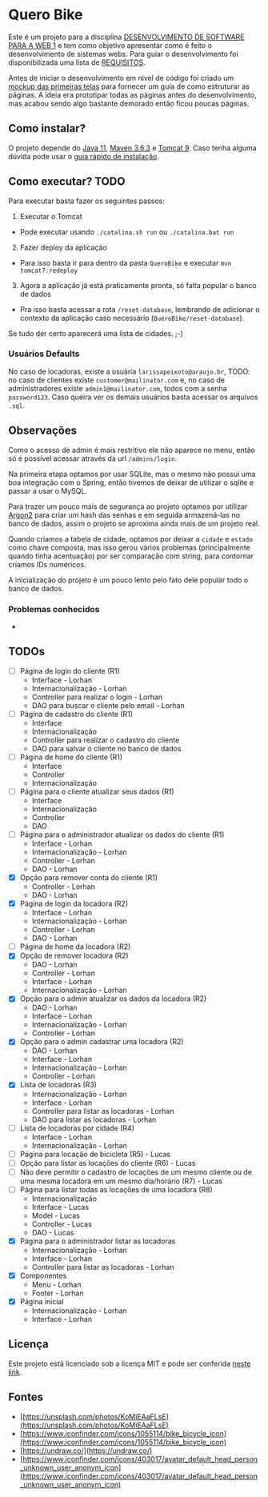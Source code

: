 # Quero Bike
Este é um projeto para a disciplina [DESENVOLVIMENTO DE SOFTWARE PARA A WEB 1](https://github.com/delanobeder/DSW1) e tem como objetivo apresentar como é feito o desenvolvimento de sistemas webs. Para guiar o desenvolvimento foi disponibilizada uma lista de [REQUISITOS](./REQUIREMENTS.md).

Antes de iniciar o desenvolvimento em nível de código foi criado um [mockup das primeiras telas](https://www.figma.com/file/cLglVX5tENwQjAlL9EUDWo/QueroBike) para fornecer um guia de como estruturar as páginas. A ideia era prototipar todas as páginas antes do desenvolvimento, mas acabou sendo algo bastante demorado então ficou poucas páginas.

## Como instalar?
O projeto depende do [Java 11](https://openjdk.java.net/projects/jdk/11/), [Maven 3.6.3](https://maven.apache.org/download.cgi) e [Tomcat 9](https://tomcat.apache.org/download-90.cgi). Caso tenha alguma dúvida pode usar o [guia rápido de instalação](https://github.com/delanobeder/DSW1/blob/master/software.md).

## Como executar? TODO
Para executar basta fazer os seguintes passos:
1. Executar o Tomcat
  - Pode executar usando `./catalina.sh run` ou `./catalina.bat run`
2. Fazer deploy da aplicação
  - Para isso basta ir para dentro da pasta `QueroBike` e executar `mvn tomcat7:redeploy`
3. Agora a aplicação já está praticamente pronta, só falta popular o banco de dados
  - Pra isso basta acessar a rota `/reset-database`, lembrando de adicionar o contexto da aplicação caso necessário (`QueroBike/reset-database`).

Se tudo der certo aparecerá uma lista de cidades. ;-)

### Usuários Defaults
No caso de locadoras, existe a usuária `larissapeixoto@araujo.br`, 
TODO: no caso de clientes existe `customer@mailinator.com` e, no caso de administradores existe `admin1@mailinator.com`, todos com a senha `password123`. Caso queira ver os demais usuários basta acessar os arquivos `.sql`.

## Observações
Como o acesso de admin é mais restritivo ele não aparece no menu, então só é possível acessar através da url `/admins/login`.

Na primeira etapa optamos por usar SQLite, mas o mesmo não possui uma boa integração com o Spring, então tivemos de deixar de utilizar o sqlite e passar a usar o MySQL.

Para trazer um pouco mais de segurança ao projeto optamos por utilizar [Argon2](https://en.wikipedia.org/wiki/Argon2) para criar um hash das senhas e em seguida armazená-las no banco de dados, assim o projeto se aproxima ainda mais de um projeto real.

Quando criamos a tabela de cidade, optamos por deixar a `cidade` e `estado` como chave composta, mas isso gerou vários problemas (principalmente quando tinha acentuação) por ser comparação com string, para contornar criamos IDs numéricos.

A inicialização  do projeto é um pouco lento pelo fato dele popular todo o banco de dados.

### Problemas conhecidos
- 

## TODOs
- [ ] Página de login do cliente (R1)
  - Interface - Lorhan
  - Internacionalização - Lorhan
  - Controller para realizar o login - Lorhan
  - DAO para buscar o cliente pelo email - Lorhan
- [ ] Página de cadastro do cliente (R1)
  - Interface
  - Internacionalização
  - Controller para realizar o cadastro do cliente
  - DAO para salvar o cliente no banco de dados
- [ ] Página de home do cliente (R1)
  - Interface
  - Controller
  - Internacionalização
- [ ] Página para o cliente atualizar seus dados (R1)
  - Interface
  - Internacionalização
  - Controller
  - DAO
- [ ] Página para o administrador atualizar os dados do cliente (R1)
  - Interface - Lorhan
  - Internacionalização - Lorhan
  - Controller - Lorhan
  - DAO - Lorhan
- [x] Opção para remover conta do cliente (R1)
  - Controller - Lorhan
  - DAO - Lorhan
- [x] Página de login da locadora (R2)
  - Interface - Lorhan
  - Internacionalização - Lorhan
  - Controller - Lorhan
  - DAO - Lorhan
- [ ] Página de home da locadora (R2)
- [x] Opção de remover locadora (R2)
  - DAO - Lorhan
  - Controller - Lorhan
  - Interface - Lorhan
  - Internacionalização - Lorhan
- [x] Opção para o admin atualizar os dados da locadora (R2)
  - DAO - Lorhan
  - Interface - Lorhan
  - Internacionalização - Lorhan
  - Controller - Lorhan
- [x] Opção para o admin cadastrar uma locadora (R2)
  - DAO - Lorhan
  - Interface - Lorhan
  - Internacionalização - Lorhan
  - Controller - Lorhan
- [x] Lista de locadoras (R3)
  - Internacionalização - Lorhan
  - Interface - Lorhan
  - Controller para listar as locadoras - Lorhan
  - DAO para listar as locadoras - Lorhan
- [ ] Lista de locadoras por cidade (R4)
  - Interface - Lorhan
  - Internacionalização - Lorhan
- [ ] Página para locação de bicicleta (R5) - Lucas
- [ ] Opção para listar as locações do cliente (R6) - Lucas
- [ ] Não deve permitir o cadastro de locações de um mesmo cliente ou de uma mesma locadora em um mesmo dia/horário (R7) - Lucas
- [ ] Página para listar todas as locações de uma locadora (R8) 
  - Internacionalização
  - Interface - Lucas
  - Model - Lucas
  - Controller - Lucas
  - DAO - Lucas
- [x] Página para o administrador listar as locadoras
  - Internacionalização - Lorhan
  - Interface - Lorhan
  - Controller para listar as locadoras - Lorhan
- [x] Componentes
  - Menu - Lorhan
  - Footer - Lorhan
- [x] Página inicial
  - Internacionalização - Lorhan
  - Interface - Lorhan

## Licença
Este projeto está licenciado sob a licença MIT e pode ser conferida [neste link](./LICENSE).

## Fontes
- [https://unsplash.com/photos/KoMiEAaFLsE](https://unsplash.com/photos/KoMiEAaFLsE)
- [https://www.iconfinder.com/icons/1055114/bike_bicycle_icon](https://www.iconfinder.com/icons/1055114/bike_bicycle_icon)
- [https://undraw.co/](https://undraw.co/)
- [https://www.iconfinder.com/icons/403017/avatar_default_head_person_unknown_user_anonym_icon](https://www.iconfinder.com/icons/403017/avatar_default_head_person_unknown_user_anonym_icon)

